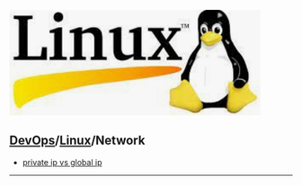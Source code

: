 [![](./resource/linux.png)](https://www.redhat.com/sysadmin/manage-linux-network-services)
## [DevOps]/[Linux]/Network

- [private ip vs global ip](https://www.zhihu.com/question/304991342/answer/549013567)
---
[DevOps]: <../../README.md>
[linux]: <./linux.md>